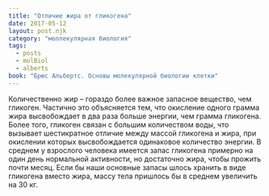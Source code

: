 ```yaml
---
title: "Отличие жира от гликогена"
date: 2017-05-12
layout: post.njk
category: "моллекулярная биология"
tags:
  - posts
  - molBiol
  - alberts
book: "Брюс Альбертс. Основы молекулярной биологии клетки"
---
```


Количественно жир – гораздо более важное запасное вещество, чем гликоген. Частично это объясняется тем, что окисление одного грамма жира высвобождает в два раза больше энергии, чем грамма гликогена. Более того, гликоген связан с большим количеством воды, что вызывает шестикратное отличие между массой гликогена и жира, при окислении которых высвобождается одинаковое количество энергии. В среднем у взрослого человека имеется запас гликогена примерно на один день нормальной активности, но достаточно жира, чтобы прожить почти месяц. Если бы наши основные запасы шлось хранить в виде гликогена вместо жира, массу тела пришлось бы в среднем увеличить на 30 кг.
